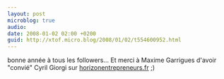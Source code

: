 ```yaml
---
layout: post
microblog: true
audio: 
date: 2008-01-02 02:00 +0200
guid: http://xtof.micro.blog/2008/01/02/t554600952.html
---
```

bonne année à tous les followers... Et merci à Maxime Garrigues d'avoir "convié" Cyril Giorgi sur [horizonentrepreneurs.fr](http://horizonentrepreneurs.fr) ;)

